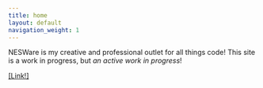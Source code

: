 ```yaml
---
title: home
layout: default
navigation_weight: 1
---
```


NESWare is my creative and professional outlet for all things code! This site is a work in progress, but *an active work in progress*!

[[Link!]](https://github.com/NESWare/NESWare.github.io)
